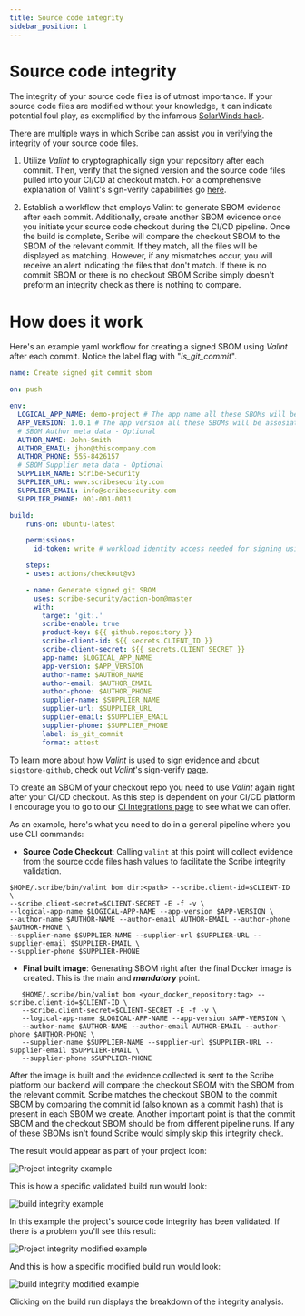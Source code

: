 ```yaml
---
title: Source code integrity
sidebar_position: 1
---
```


# Source code integrity

The integrity of your source code files is of utmost importance. If your source code files are modified without your knowledge, it can indicate potential foul play, as exemplified by the infamous [SolarWinds hack](https://www.techtarget.com/whatis/feature/SolarWinds-hack-explained-Everything-you-need-to-know "SolarWinds hack explained"). 

There are multiple ways in which Scribe can assist you in verifying the integrity of your source code files.

1. Utilize *Valint* to cryptographically sign your repository after each commit. Then, verify that the signed version and the source code files pulled into your CI/CD at checkout match. For a comprehensive explanation of Valint's sign-verify capabilities go [here](../../docs/signVerify "Signing And Verifying Evidence"). 

2. Establish a workflow that employs Valint to generate SBOM evidence after each commit. Additionally, create another SBOM evidence once you initiate your source code checkout during the CI/CD pipeline. Once the build is complete, Scribe will compare the checkout SBOM to the SBOM of the relevant commit. If they match, all the files will be displayed as matching. However, if any mismatches occur, you will receive an alert indicating the files that don't match. If there is no commit SBOM or there is no checkout SBOM Scribe simply doesn't preform an integrity check as there is nothing to compare. 

# How does it work

Here's an example yaml workflow for creating a signed SBOM using *Valint* after each commit. Notice the label flag with "*is_git_commit*".

```yaml
name: Create signed git commit sbom

on: push

env:
  LOGICAL_APP_NAME: demo-project # The app name all these SBOMs will be assosiated with
  APP_VERSION: 1.0.1 # The app version all these SBOMs will be assosiated with
  # SBOM Author meta data - Optional
  AUTHOR_NAME: John-Smith 
  AUTHOR_EMAIL: jhon@thiscompany.com 
  AUTHOR_PHONE: 555-8426157 
  # SBOM Supplier meta data - Optional
  SUPPLIER_NAME: Scribe-Security 
  SUPPLIER_URL: www.scribesecurity.com 
  SUPPLIER_EMAIL: info@scribesecurity.com
  SUPPLIER_PHONE: 001-001-0011

build:
    runs-on: ubuntu-latest

    permissions:
      id-token: write # workload identity access needed for signing using sigstore-github 

    steps:
    - uses: actions/checkout@v3

    - name: Generate signed git SBOM
      uses: scribe-security/action-bom@master
      with:
        target: 'git:.'
        scribe-enable: true
        product-key: ${{ github.repository }}
        scribe-client-id: ${{ secrets.CLIENT_ID }}
        scribe-client-secret: ${{ secrets.CLIENT_SECRET }}
        app-name: $LOGICAL_APP_NAME
        app-version: $APP_VERSION
        author-name: $AUTHOR_NAME
        author-email: $AUTHOR_EMAIL
        author-phone: $AUTHOR_PHONE
        supplier-name: $SUPPLIER_NAME
        supplier-url: $SUPPLIER_URL
        supplier-email: $SUPPLIER_EMAIL 
        supplier-phone: $SUPPLIER_PHONE
        label: is_git_commit
        format: attest
```

To learn more about how *Valint* is used to sign evidence and about `sigstore-github`, check out *Valint*'s sign-verify [page](../../docs/signVerify "Signing And Verifying Evidence").

To create an SBOM of your checkout repo you need to use *Valint* again right after your CI/CD checkout. As this step is dependent on your CI/CD platform I encourage you to go to our [CI Integrations page](../../docs/ci-integrations "CI Integrations") to see what we can offer.

As an example, here's what you need to do in a general pipeline where you use CLI commands:

* **Source Code Checkout**: Calling `valint` at this point will collect evidence from the source code files hash values to facilitate the Scribe integrity validation. 

```
$HOME/.scribe/bin/valint bom dir:<path> --scribe.client-id=$CLIENT-ID \
--scribe.client-secret=$CLIENT-SECRET -E -f -v \ 
--logical-app-name $LOGICAL-APP-NAME --app-version $APP-VERSION \
--author-name $AUTHOR-NAME --author-email AUTHOR-EMAIL --author-phone $AUTHOR-PHONE \
--supplier-name $SUPPLIER-NAME --supplier-url $SUPPLIER-URL --supplier-email $SUPPLIER-EMAIL \ 
--supplier-phone $SUPPLIER-PHONE
```

* **Final built image**: Generating SBOM right after the final Docker image is created. This is the main and ___mandatory___ point.  
```
   $HOME/.scribe/bin/valint bom <your_docker_repository:tag> --scribe.client-id=$CLIENT-ID \
   --scribe.client-secret=$CLIENT-SECRET -E -f -v \ 
   --logical-app-name $LOGICAL-APP-NAME --app-version $APP-VERSION \
   --author-name $AUTHOR-NAME --author-email AUTHOR-EMAIL --author-phone $AUTHOR-PHONE \
   --supplier-name $SUPPLIER-NAME --supplier-url $SUPPLIER-URL --supplier-email $SUPPLIER-EMAIL \ 
   --supplier-phone $SUPPLIER-PHONE   
```

After the image is built and the evidence collected is sent to the Scribe platform our backend will compare the checkout SBOM with the SBOM from the relevant commit. Scribe matches the checkout SBOM to the commit SBOM by comparing the commit id (also known as a commit hash) that is present in each SBOM we create. Another important point is that the commit SBOM and the checkout SBOM should be from different pipeline runs. If any of these SBOMs isn't found Scribe would simply skip this integrity check.

The result would appear as part of your project icon:

<!-- <img src='../../../img/ci/integrity.jpg' alt='Project integrity example'/> -->
<img src='../../../img/ci/integrity-validated-1.jpg' alt='Project integrity example'/>

This is how a specific validated build run would look:

<img src='../../../img/ci/integrity-validated-3.jpg' alt='build integrity example'/>

In this example the project's source code integrity has been validated. If there is a problem you'll see this result:

<img src='../../../img/ci/integrity-modified-1.jpg' alt='Project integrity modified example'/>

And this is how a specific modified build run would look:

<img src='../../../img/ci/integrity-modified-2.jpg' alt='build integrity modified example'/>

Clicking on the build run displays the breakdown of the integrity analysis.


